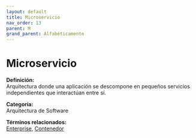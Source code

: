 ```yaml
---
layout: default
title: Microservicio
nav_order: 13
parent: M
grand_parent: Alfabéticamente
---
```


# Microservicio

**Definición:**  
Arquitectura donde una aplicación se descompone en pequeños servicios independientes que interactúan entre sí.

**Categoría:**  
Arquitectura de Software  

  


**Términos relacionados:**  
[Enterprise](https://maleniski.github.io/diccionario-angl-tec-mx/docs/alfabeticamente/E/enterprise.html), [Contenedor](https://maleniski.github.io/diccionario-angl-tec-mx/docs/alfabeticamente/C/contenedor.html)
